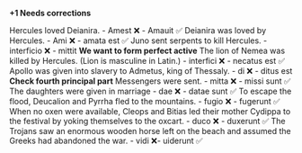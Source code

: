 **+1 Needs corrections**

Hercules loved Deianira. - Amest  ❌ - Amauit ✅
Deianira was loved by Hercules. - Ami ❌ - amata est ✅
Juno sent serpents to kill Hercules. - interficio ❌ - mittit **We want to form perfect active**
The lion of Nemea was killed by Hercules. (Lion is masculine in Latin.)  - interfici ❌ - necatus est ✅
Apollo was given into slavery to Admetus, king of Thessaly. - di ❌ - ditus est **Check fourth principal part**
Messengers were sent. - mitta ❌ - missi sunt ✅
The daughters were given in marriage - dae ❌ - datae sunt ✅
To escape the flood, Deucalion and Pyrrha fled to the mountains. - fugio ❌ - fugerunt  ✅
When no oxen were available, Cleops and Bitias led their mother Cydippa to the festival by yoking themselves to the oxcart. - duco ❌ - duxerunt ✅
The Trojans saw an enormous wooden horse left on the beach and assumed the Greeks had abandoned the war. - vidi ❌- uiderunt ✅
